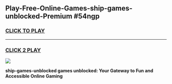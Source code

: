 
## Play-Free-Online-Games-ship-games-unblocked-Premium #54ngp
<h3>
<a href="https://premium.freeplayer.one?title=ship-games-unblocked&ref=8M">CLICK TO PLAY</a></h3>
<hr>

<h3>
<a href="https://premium.freeplayer.one?title=ship-games-unblocked&ref=8M">CLICK 2 PLAY</a>
  
</h3>

<a href="https://premium.freeplayer.one?title=ship-games-unblocked&ref=8M"><img src="https://clearcache.store/games.png"></a>


**ship-games-unblocked games unblocked: Your Gateway to Fun and Accessible Online Gaming**
